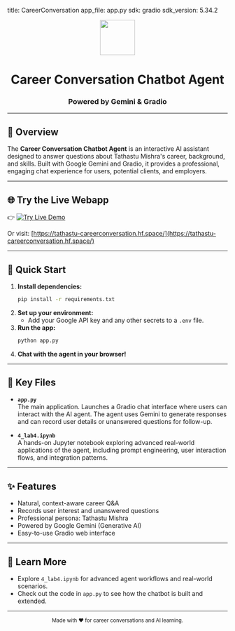 title: CareerConversation
app_file: app.py
sdk: gradio
sdk_version: 5.34.2
<div align="center">
	<img src="https://img.icons8.com/color/96/000000/ai.png" width="80"/>
	<h1>Career Conversation Chatbot Agent</h1>
	<h3>Powered by Gemini & Gradio</h3>
</div>

---

## 🤖 Overview

The **Career Conversation Chatbot Agent** is an interactive AI assistant designed to answer questions about Tathastu Mishra's career, background, and skills. Built with Google Gemini and Gradio, it provides a professional, engaging chat experience for users, potential clients, and employers.

---


## 🌐 Try the Live Webapp

👉 <a href="https://tathastu-careerconversation.hf.space/" target="_blank"><img src="https://img.shields.io/badge/Try%20Live%20Demo-Click%20Here-blue?style=for-the-badge&logo=google-chrome" alt="Try Live Demo"/></a>

Or visit: [https://tathastu-careerconversation.hf.space/](https://tathastu-careerconversation.hf.space/)

---

## 🚀 Quick Start

1. **Install dependencies:**
	 ```bash
	 pip install -r requirements.txt
	 ```
2. **Set up your environment:**
	 - Add your Google API key and any other secrets to a `.env` file.
3. **Run the app:**
	 ```bash
	 python app.py
	 ```
4. **Chat with the agent in your browser!**

---

## 📂 Key Files

- **`app.py`**  
	The main application. Launches a Gradio chat interface where users can interact with the AI agent. The agent uses Gemini to generate responses and can record user details or unanswered questions for follow-up.

- **`4_lab4.ipynb`**  
	A hands-on Jupyter notebook exploring advanced real-world applications of the agent, including prompt engineering, user interaction flows, and integration patterns.

---

## ✨ Features

- Natural, context-aware career Q&A
- Records user interest and unanswered questions
- Professional persona: Tathastu Mishra
- Powered by Google Gemini (Generative AI)
- Easy-to-use Gradio web interface

---

## 📖 Learn More

- Explore `4_lab4.ipynb` for advanced agent workflows and real-world scenarios.
- Check out the code in `app.py` to see how the chatbot is built and extended.

---

<div align="center">
	<sub>Made with ❤️ for career conversations and AI learning.</sub>
</div>
